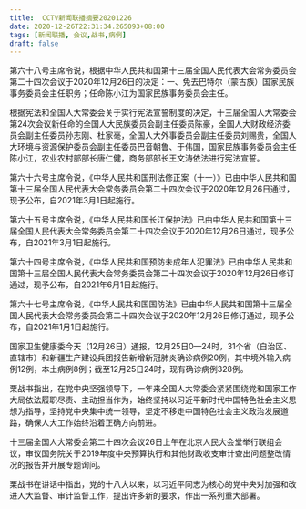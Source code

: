 ```yaml
---
title:  CCTV新闻联播摘要20201226
date: 2020-12-26T22:31:34.265093+08:00
tags: [新闻联播, 会议,战书,病例]
draft: false
---
```


第六十八号主席令说，根据中华人民共和国第十三届全国人民代表大会常务委员会第二十四次<span class="keywords_content">会议</span>于2020年12月26日的决定：一、免去巴特尔（蒙古族）国家民族事务委员会主任职务；任命陈小江为国家民族事务委员会主任。

根据宪法和全国人大常委会关于实行宪法宣誓制度的决定，十三届全国人大常委会第24次<span class="keywords_content">会议</span>新任命的全国人大民族委员会副主任委员陈豪，全国人大财政经济委员会副主任委员孙志刚、杜家毫，全国人大外事委员会副主任委员刘赐贵，全国人大环境与资源保护委员会副主任委员巴音朝鲁、于伟国，国家民族事务委员会主任陈小江，农业农村部部长唐仁健，商务部部长王文涛依法进行宪法宣誓。

第六十六号主席令说，《中华人民共和国刑法修正案（十一）》已由中华人民共和国第十三届全国人民代表大会常务委员会第二十四次<span class="keywords_content">会议</span>于2020年12月26日通过，现予公布，自2021年3月1日起施行。

第六十五号主席令说，《中华人民共和国长江保护法》已由中华人民共和国第十三届全国人民代表大会常务委员会第二十四次<span class="keywords_content">会议</span>于2020年12月26日通过，现予公布，自2021年3月1日起施行。

第六十四号主席令说，《中华人民共和国预防未成年人犯罪法》已由中华人民共和国第十三届全国人民代表大会常务委员会第二十四次<span class="keywords_content">会议</span>于2020年12月26日修订通过，现予公布，自2021年6月1日起施行。

第六十七号主席令说，《中华人民共和国国防法》已由中华人民共和国第十三届全国人民代表大会常务委员会第二十四次<span class="keywords_content">会议</span>于2020年12月26日修订通过，现予公布，自2021年1月1日起施行。

国家卫生健康委今天（12月26日）通报，12月25日0—24时，31个省（自治区、直辖市）和新疆生产建设兵团报告新增新冠肺炎确诊<span class="keywords_content">病例</span>20例，其中境外输入<span class="keywords_content">病例</span>12例，本土<span class="keywords_content">病例</span>8例；截至12月25日24时，现有确诊<span class="keywords_content">病例</span>328例。

栗<span class="keywords_content">战书</span>指出，在党中央坚强领导下，一年来全国人大常委会紧紧围绕党和国家工作大局依法履职尽责、主动担当作为，始终坚持以习近平新时代中国特色社会主义思想为指导，坚持党中央集中统一领导，坚定不移走中国特色社会主义政治发展道路，确保人大工作始终沿着正确方向前进。

十三届全国人大常委会第二十四次<span class="keywords_content">会议</span>26日上午在北京人民大会堂举行联组<span class="keywords_content">会议</span>，审议国务院关于2019年度中央预算执行和其他财政收支审计查出问题整改情况的报告并开展专题询问。

栗<span class="keywords_content">战书</span>在讲话中指出，党的十八大以来，以习近平同志为核心的党中央对加强和改进人大监督、审计监督工作，提出许多新的要求，作出一系列重大部署。
